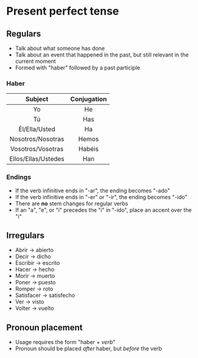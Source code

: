 # Present perfect tense

## Regulars

- Talk about what someone has done
- Talk about an event that happened in the past, but still relevant in the current moment
- Formed with "haber" followed by a past participle

### Haber

| Subject | Conjugation |
|:-------:|:-----------:|
| Yo | He |
| Tú | Has |
| Él/Ella/Usted | Ha |
| Nosotros/Nosotras | Hemos |
| Vosotros/Vosotras | Habéis |
| Ellos/Ellas/Ustedes | Han |

### Endings

- If the verb infinitive ends in "-ar", the ending becomes "-ado"
- If the verb infinitive ends in "-er" or "-ir", the ending becomes "-ido"
- There are **no** stem changes for regular verbs
- If an "a", "e", or "i" precedes the "i" in "-ido", place an accent over the "i"

## Irregulars

- Abrir -> abierto
- Decir -> dicho
- Escribir -> escrito
- Hacer -> hecho
- Morir -> muerto
- Poner -> puesto
- Romper -> roto
- Satisfacer -> satisfecho
- Ver -> visto
- Volter -> vuelto

## Pronoun placement

- Usage requires the form "haber + *verb*"
- Pronoun should be placed *after* haber, but *before* the verb